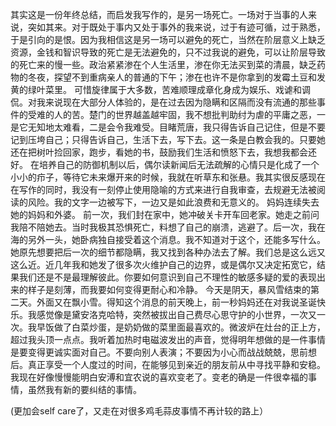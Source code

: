 其实这是一份年终总结，而启发我写作的，是另一场死亡。一场对于当事的人来说，突如其来。对于既处于事内又处于事外的我来说，过于有迹可循，过于熟悉，于是引向的是恨。因为我相信这是另一场可以避免的死亡，当然在阶层意义上缺乏资源，金钱和智识导致的死亡是无法避免的，只不过我说的避免，可以让阶层导致的死亡来的慢一些。政治紧紧渗在个人生活里，渗在你无法买到菜的清晨，缺乏药物的冬夜，探望不到重病亲人的普通的下午；渗在也许不是你拿到的发霉土豆和发黄的绿叶菜里。
	可惜旋律属于大多数，苦难顺理成章化身成为娱乐、戏谑和调侃。对我来说现在大部分人体验的，是在过去因为隐瞒和区隔而没有流通的那些事件的受难的人的苦。楚门的世界越盖越牢固，我不想批判助纣为虐的平庸之恶，一是它无知地太难看，二是会令我难受。目睹荒唐，我只得告诉自己记住，但是不要记到压垮自己；只得告诉自己，生活下去，写下去。这一条是白教会我的。只要她还在把树叶捡回家，跑步，看她的书，鼓励我们生活和愤怒下去，我想我都会还好。
	在培养自己的防御机制以后，偶尔读新闻后无法疏解的心情只是化成了一个小小的疖子，等待它未来爆开来的时候，我就在听草东和张悬。我其实很反感现在在写作的同时，我没有一刻停止使用隐喻的方式来进行自我审查，去规避无法被阅读的风险。我的文字一边被写下，一边又是如此浪费和无意义的。
	妈妈连续失去她的妈妈和外婆。
	前一次，我们封在家中，她冲破关卡开车回老家。她走之前问我陪不陪她去。当时我极其恐惧死亡，料想了自己的崩溃，逃避了。后一次，我在海的另外一头，她卧病独自接受着这个消息。我不知道对于这个，还能多写什么。她原先想要把后一次的细节都隐瞒，我又找到各种办法去了解。我们总是这么远又这么近。近几年我和她发了很多次火维护自己的边界，或是偶尔又决定拓宽它，结果我们还是不是最理解彼此。你要如何意识到自己不理性的敏感多疑的爱的表现出来的样子是刻薄，而我要如何变得更耐心和冷静。
	今天是阴天，暴风雪结束的第二天。外面又在飘小雪。得知这个消息的前天晚上，前一秒妈妈还在对我说圣诞快乐。我感觉像是黛安洛克哈特，突然被拔出自己费尽心思守护的小世界，一次又一次。我早饭做了白菜炒蛋，是奶奶做的菜里面最喜欢的。微波炉在灶台的正上方，超过我头顶一点点。我听着加热时电磁波发出的声音，觉得明年想做的是一件事情是要变得更诚实面对自己。不要向别人表演；不要因为小心而战战兢兢，思前想后。真正享受一个人度过的时间，在能够见到亲近的朋友前从中寻找平静和安稳。我现在好像慢慢能明白安溥和宜农说的喜欢变老了。变老的确是一件很幸福的事情，虽然我有新的要纠结的事情。

(更加会self care了，又走在对很多鸡毛蒜皮事情不再计较的路上）


